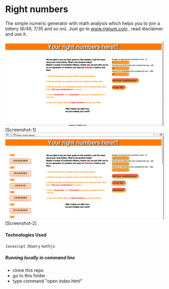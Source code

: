Right numbers
==============
The simple numeric generator with math analysis which helps you to join a lottery (6/49, 7/35 and so on).
Just go to www.rignum.com , read disclaimer and use it.  


![Screenshot 1](https://github.com/TJQKAs/right_numbers/blob/master/img/01.png?raw=true=400) [Screenshot-1]
![Screenshot 2](https://github.com/TJQKAs/right_numbers/blob/master/img/02.png?raw=true=400)[Screenshot-2]

#### Technologies Used
`Javascipt`
`JQuery`
`mathjs`


##### Running locally in command line
- clone this repo
- go to this folder
- type command "open index.html"
